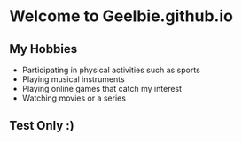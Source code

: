 # Welcome to Geelbie.github.io

## My Hobbies
- Participating in physical activities such as sports
- Playing musical instruments
- Playing online games that catch my interest
- Watching movies or a series

## Test Only :)
